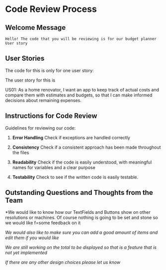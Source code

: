 # Code Review Process

## Welcome Message

	Hello! The code that you will be reviewing is for our budget planner User story

## User Stories

The code for this is only for one user story:

The user story for this is 

US01: As a home renovator, I want an app to keep track of actual costs and compare them with estimates and budgets, so that I can make informed decisions about remaining expenses.



## Instructions for Code Review

Guidelines for reviewing our code:

1. **Error Handling** Check if exceptions are handled correctly

2. **Consistency** Check if a consistent approach has been made throughout the files

3. **Readability** Check if the code is easily understood, with meaningful names for variables and a clear purpose

4. **Testability** Check to see if the written code is easily testable.



## Outstanding Questions and Thoughts from the Team


*We would like to know how our TextFields and Buttons show on other resolutions or machines. Of course nothing is going to be set and stone so we would like f=some feedback on it 

*We would also like to make sure you can add a good amount of items and edit them if you would like*

*We are still working on the total to be displayed so that is a feature that is not yet implemented*

*If there are any other design choices please let us know*
